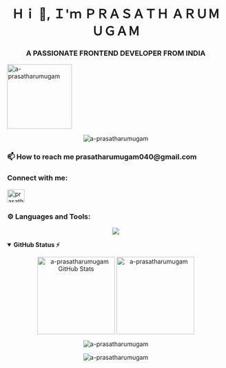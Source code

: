 
<h1 align="center" >Ｈｉ 👋, Ｉ'ｍ ＰＲＡＳＡＴＨ ＡＲＵＭＵＧＡＭ</h1>
<h3 align="center">A PASSIONATE FRONTEND DEVELOPER FROM INDIA </h3>
 
<p align="left"> <img src="https://komarev.com/ghpvc/?username=a-prasatharumugam&label=Profile%20views&color=0e75b6&style=flat" alt="a-prasatharumugam" width="150px" /> </p> 
<!-- trophy -->
<p align="center"> 
  <img src="https://github-profile-trophy.vercel.app/?username=a-prasatharumugam&theme=onedark" alt="a-prasatharumugam" />
</p>

<h3>📫 How to reach me <a style="text-decoration: none;" href="mailto:prasatharumugam040@gmail.com">prasatharumugam040@gmail.com</a></h3>


<h3 align="left">Connect with me:</h3>

<p align="left"   >
<!-- linkedin  -->
<a href="https://linkedin.com/in/prasath-arumugam-94842a276/"   style="text-decoration: none;" target="blank"><img align="center" src="https://raw.githubusercontent.com/rahuldkjain/github-profile-readme-generator/master/src/images/icons/Social/linked-in-alt.svg" alt="prasath-arumugam-94842a276/" height="30" width="40" /></a>
<!-- leetcode -->
<!-- <a href="https://www.leetcode.com/Prasath_Arumugam"  style="text-decoration: none;" target="blank"><img align="center"  src="https://raw.githubusercontent.com/rahuldkjain/github-profile-readme-generator/master/src/images/icons/Social/leet-code.svg" alt="xhrdqqsrhu" height="30" width="40" /></a> -->
</p>

<h3 align="left">⚙ Languages and Tools:</h3>

<p align="center">
    <img src="https://skillicons.dev/icons?i=html,css,js,react,sass,bootstrap,webpack,git" />
</p>

 
<!-- status  -->
<details open="">
    <summary>
        <strong > GitHub Status ⚡</strong>
    </summary>
  
<p align="center">
<!-- git hub status -->
<img align="center" src="https://github-readme-stats.vercel.app/api?username=a-prasatharumugam"  height="180px"  alt="a-prasatharumugam GitHub Stats" />
<!-- most used language -->
<img align="center" src="https://github-readme-stats.vercel.app/api/top-langs?username=a-prasatharumugam&layout=compact"  height="180px"  alt="a-prasatharumugam" />
</p>
  
  <!-- strick  readme code -->
<p align="center">
      <img src="https://github-readme-streak-stats.herokuapp.com?user=a-prasatharumugam" alt="a-prasatharumugam">
</p>
</details>


<!-- Leetcode status -->
<p align="center">
  <a href="https://www.leetcode.com/Prasath_Arumugam"  style="text-decoration:none;" target="blank">
      <img src="https://leetcard.jacoblin.cool/Prasath_Arumugam?ext=contest&theme=dark" alt="a-prasatharumugam" >
  </a>
</p>


